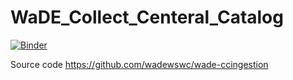 # WaDE_Collect_Centeral_Catalog

[![Binder](https://mybinder.org/badge.svg)](https://mybinder.org/v2/gh/amabdallah/WaDE_Collect_Centeral_Catalog/master?filepath=Collect_Centeral_catalog.ipynb)


Source code
https://github.com/wadewswc/wade-ccingestion
